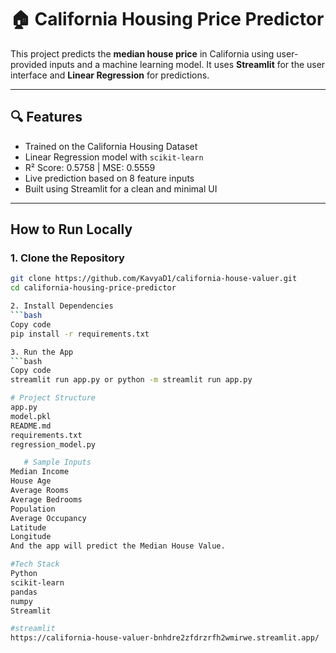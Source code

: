 # 🏠 California Housing Price Predictor

This project predicts the **median house price** in California using user-provided inputs and a machine learning model. It uses **Streamlit** for the user interface and **Linear Regression** for predictions.

---

## 🔍 Features

-  Trained on the California Housing Dataset
-  Linear Regression model with `scikit-learn`
-  R² Score: 0.5758 | MSE: 0.5559
-  Live prediction based on 8 feature inputs
-  Built using Streamlit for a clean and minimal UI

---

##  How to Run Locally

### 1. Clone the Repository

```bash
git clone https://github.com/KavyaD1/california-house-valuer.git
cd california-housing-price-predictor

2. Install Dependencies
```bash
Copy code
pip install -r requirements.txt

3. Run the App
```bash
Copy code
streamlit run app.py or python -m streamlit run app.py

# Project Structure
app.py              
model.pkl            
README.md            
requirements.txt
regression_model.py

   # Sample Inputs
Median Income
House Age
Average Rooms
Average Bedrooms
Population
Average Occupancy
Latitude
Longitude
And the app will predict the Median House Value.

#Tech Stack
Python
scikit-learn
pandas
numpy
Streamlit

#streamlit
https://california-house-valuer-bnhdre2zfdrzrfh2wmirwe.streamlit.app/


